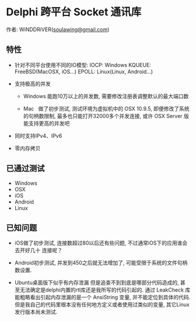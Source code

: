 # Delphi 跨平台 Socket 通讯库

作者: WiNDDRiVER(soulawing@gmail.com)

## 特性

- 针对不同平台使用不同的IO模型:
  IOCP:   Windows
  KQUEUE: FreeBSD(MacOSX, iOS...)
  EPOLL:  Linux(Linux, Android...)

- 支持极高的并发
 
  - Windows
  能跑10万以上的并发数, 需要修改注册表调整默认的最大端口数

  - Mac  
  做了初步测试, 测试环境为虚拟机中的 OSX 10.9.5, 即便修改了系统的句柄数限制,
  最多也只能打开32000多个并发连接, 或许 OSX Server 版能支持更高的并发吧

- 同时支持IPv4、IPv6

- 零内存拷贝

## 已通过测试
- Windows
- OSX
- iOS
- Android
- Linux

## 已知问题
- iOS做了初步测试, 连接数超过80以后还有些问题, 不过通常iOS下的应用谁会去开好几十
  连接呢？

- Android初步测试, 并发到450之后就无法增加了, 可能受限于系统的文件句柄数设置.

- Ubuntu桌面版下似乎有内存泄漏
  但是追查不到到底是哪部分代码造成的,
  甚至无法确定是delphi内置的rtl库还是我所写的代码引起的.
  通过 LeakCheck 库能粗略看出引起内存泄漏的是一个 AnsiString 变量,
  并不能定位到具体的代码.
  但是我自己的代码里根本没有任何地方定义或者使用过类似的变量,
  其它Linux发行版本尚未测试.

